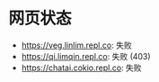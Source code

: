 # 网页状态
- https://veg.linlim.repl.co: 失败
- https://qi.limqin.repl.co: 失败 (403)
- https://chatai.cokio.repl.co: 失败
